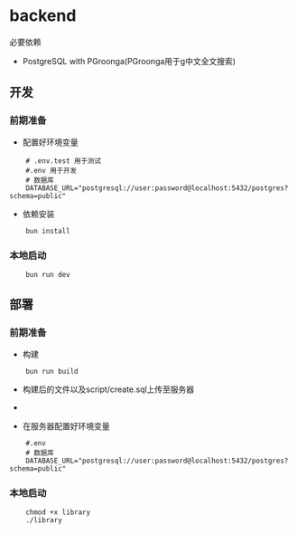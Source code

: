# backend
必要依赖
- PostgreSQL with PGroonga(PGroonga用于g中文全文搜索)

## 开发

### 前期准备
- 配置好环境变量
```
    # .env.test 用于测试  
    #.env 用于开发
    # 数据库
    DATABASE_URL="postgresql://user:password@localhost:5432/postgres?schema=public"
```
- 依赖安装
```
    bun install
```

### 本地启动
```
    bun run dev
```

## 部署

### 前期准备
- 构建
```
    bun run build
```

- 构建后的文件以及script/create.sql上传至服务器

-

- 在服务器配置好环境变量
```
    #.env
    # 数据库
    DATABASE_URL="postgresql://user:password@localhost:5432/postgres?schema=public"
```


### 本地启动
```
    chmod +x library
    ./library
```

